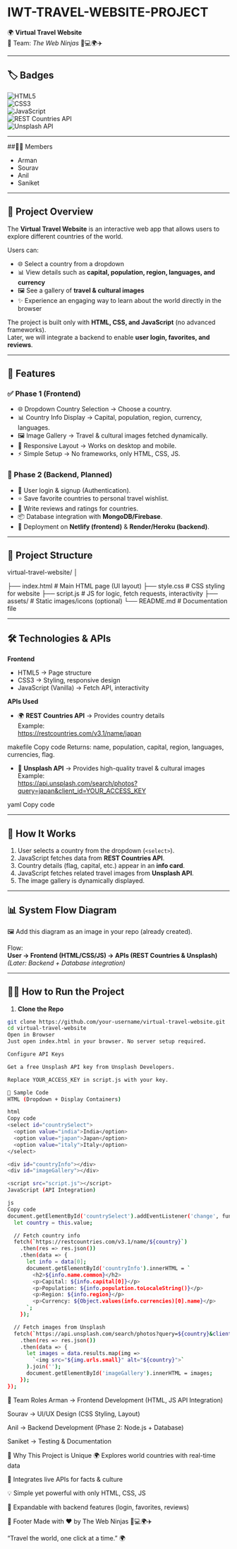 # IWT-TRAVEL-WEBSITE-PROJECT  
🌍 **Virtual Travel Website**  
👥 Team: *The Web Ninjas* 🥷💻🌍✈️  

---

## 🏷️ Badges  

![HTML5](https://img.shields.io/badge/HTML5-E34F26?style=for-the-badge&logo=html5&logoColor=white)  
![CSS3](https://img.shields.io/badge/CSS3-1572B6?style=for-the-badge&logo=css3&logoColor=white)  
![JavaScript](https://img.shields.io/badge/JavaScript-F7DF1E?style=for-the-badge&logo=javascript&logoColor=black)  
![REST Countries API](https://img.shields.io/badge/REST%20Countries%20API-007EC6?style=for-the-badge&logo=world&logoColor=white)  
![Unsplash API](https://img.shields.io/badge/Unsplash%20API-000000?style=for-the-badge&logo=unsplash&logoColor=white)  

---

##🧑‍💻 Members  
- Arman  
- Sourav  
- Anil  
- Saniket  

---

## 📖 Project Overview  

The **Virtual Travel Website** is an interactive web app that allows users to explore different countries of the world.  

Users can:  
- 🌐 Select a country from a dropdown  
- 📊 View details such as **capital, population, region, languages, and currency**  
- 🖼️ See a gallery of **travel & cultural images**  
- ✨ Experience an engaging way to learn about the world directly in the browser  

The project is built only with **HTML, CSS, and JavaScript** (no advanced frameworks).  
Later, we will integrate a backend to enable **user login, favorites, and reviews**.  

---

## 🚀 Features  

### ✅ Phase 1 (Frontend)  
- 🌐 Dropdown Country Selection → Choose a country.  
- 📊 Country Info Display → Capital, population, region, currency, languages.  
- 🖼️ Image Gallery → Travel & cultural images fetched dynamically.  
- 🎨 Responsive Layout → Works on desktop and mobile.  
- ⚡ Simple Setup → No frameworks, only HTML, CSS, JS.  

### 🔮 Phase 2 (Backend, Planned)  
- 🔑 User login & signup (Authentication).  
- ⭐ Save favorite countries to personal travel wishlist.  
- 📝 Write reviews and ratings for countries.  
- 📦 Database integration with **MongoDB/Firebase**.  
- 🚀 Deployment on **Netlify (frontend)** & **Render/Heroku (backend)**.  

---

## 📂 Project Structure  


virtual-travel-website/
│

├── index.html # Main HTML page (UI layout)
├── style.css # CSS styling for website
├── script.js # JS for logic, fetch requests, interactivity
├── assets/ # Static images/icons (optional)
└── README.md # Documentation file


---

## 🛠️ Technologies & APIs  

**Frontend**  
- HTML5 → Page structure  
- CSS3 → Styling, responsive design  
- JavaScript (Vanilla) → Fetch API, interactivity  

**APIs Used**  
- 🌍 **REST Countries API** → Provides country details  
  Example:  
https://restcountries.com/v3.1/name/japan

makefile
Copy code
Returns: name, population, capital, region, languages, currencies, flag.  

- 📸 **Unsplash API** → Provides high-quality travel & cultural images  
Example:  
https://api.unsplash.com/search/photos?query=japan&client_id=YOUR_ACCESS_KEY

yaml
Copy code

---

## 📌 How It Works  

1. User selects a country from the dropdown (`<select>`).  
2. JavaScript fetches data from **REST Countries API**.  
3. Country details (flag, capital, etc.) appear in an **info card**.  
4. JavaScript fetches related travel images from **Unsplash API**.  
5. The image gallery is dynamically displayed.  

---

## 📊 System Flow Diagram  

🖼️ Add this diagram as an image in your repo (already created).  

Flow:  
**User → Frontend (HTML/CSS/JS) → APIs (REST Countries & Unsplash)**  
*(Later: Backend + Database integration)*  

---

## 👩‍💻 How to Run the Project  

1. **Clone the Repo**  
```bash
git clone https://github.com/your-username/virtual-travel-website.git
cd virtual-travel-website
Open in Browser
Just open index.html in your browser. No server setup required.

Configure API Keys

Get a free Unsplash API key from Unsplash Developers.

Replace YOUR_ACCESS_KEY in script.js with your key.

📝 Sample Code
HTML (Dropdown + Display Containers)

html
Copy code
<select id="countrySelect">
  <option value="india">India</option>
  <option value="japan">Japan</option>
  <option value="italy">Italy</option>
</select>

<div id="countryInfo"></div>
<div id="imageGallery"></div>

<script src="script.js"></script>
JavaScript (API Integration)

js
Copy code
document.getElementById('countrySelect').addEventListener('change', function () {
  let country = this.value;

  // Fetch country info
  fetch(`https://restcountries.com/v3.1/name/${country}`)
    .then(res => res.json())
    .then(data => {
      let info = data[0];
      document.getElementById('countryInfo').innerHTML = `
        <h2>${info.name.common}</h2>
        <p>Capital: ${info.capital[0]}</p>
        <p>Population: ${info.population.toLocaleString()}</p>
        <p>Region: ${info.region}</p>
        <p>Currency: ${Object.values(info.currencies)[0].name}</p>
      `;
    });

  // Fetch images from Unsplash
  fetch(`https://api.unsplash.com/search/photos?query=${country}&client_id=YOUR_ACCESS_KEY`)
    .then(res => res.json())
    .then(data => {
      let images = data.results.map(img => 
        `<img src="${img.urls.small}" alt="${country}">`
      ).join('');
      document.getElementById('imageGallery').innerHTML = images;
    });
});
```
👥 Team Roles
Arman → Frontend Development (HTML, JS API Integration)

Sourav → UI/UX Design (CSS Styling, Layout)

Anil → Backend Development (Phase 2: Node.js + Database)

Saniket → Testing & Documentation

🎯 Why This Project is Unique
🌍 Explores world countries with real-time data

📸 Integrates live APIs for facts & culture

💡 Simple yet powerful with only HTML, CSS, JS

🚀 Expandable with backend features (login, favorites, reviews)

🏁 Footer
Made with ❤️ by The Web Ninjas 🥷💻🌍✈️

“Travel the world, one click at a time.” 🌍
